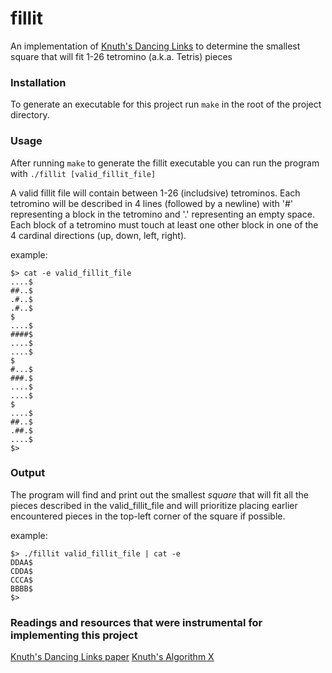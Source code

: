 # fillit
An implementation of [Knuth's Dancing Links](https://en.wikipedia.org/wiki/Dancing_Links) to determine the smallest square that will fit 1-26 tetromino (a.k.a. Tetris) pieces

### Installation
To generate an executable for this project run `make` in the root of the project directory.

### Usage
After running `make` to generate the fillit executable you can run the program with `./fillit [valid_fillit_file]`

A valid fillit file will contain between 1-26 (includsive) tetrominos. Each tetromino will be described in 4 lines (followed by a newline) with '#' representing a block in the tetromino and '.' representing an empty space. Each block of a tetromino must touch at least one other block in one of the 4 cardinal directions (up, down, left, right).

example:

```
$> cat -e valid_fillit_file
....$
##..$
.#..$
.#..$
$
....$
####$
....$
....$
$
#...$
###.$
....$
....$
$
....$
##..$
.##.$
....$
$>
```

### Output
The program will find and print out the smallest *square* that will fit all the pieces described in the valid_fillit_file and will prioritize placing earlier encountered pieces in the top-left corner of the square if possible.

example:

```
$> ./fillit valid_fillit_file | cat -e
DDAA$
CDDA$
CCCA$
BBBB$
$>
```
### Readings and resources that were instrumental for implementing this project

[Knuth's Dancing Links paper](https://arxiv.org/abs/cs/0011047)
[Knuth's Algorithm X](https://en.wikipedia.org/wiki/Knuth%27s_Algorithm_X)

